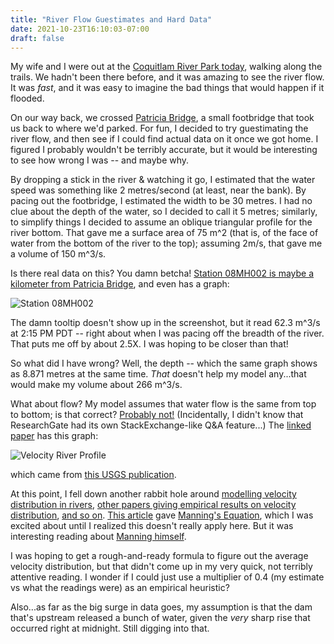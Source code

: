 ```yaml
---
title: "River Flow Guestimates and Hard Data"
date: 2021-10-23T16:10:03-07:00
draft: false
---
```


My wife and I were out at the [Coquitlam River Park today][0], walking
along the trails.  We hadn't been there before, and it was amazing to
see the river flow.  It was _fast_, and it was easy to imagine the bad
things that would happen if it flooded.

On our way back, we crossed [Patricia Bridge][1], a small footbridge
that took us back to where we'd parked.  For fun, I decided to try
guestimating the river flow, and then see if I could find actual data
on it once we got home.  I figured I probably wouldn't be terribly
accurate, but it would be interesting to see how wrong I was -- and
maybe why.

By dropping a stick in the river & watching it go, I estimated that
the water speed was something like 2 metres/second (at least, near the
bank).  By pacing out the footbridge, I estimated the width to be 30
metres.  I had no clue about the depth of the water, so I decided to
call it 5 metres; similarly, to simplify things I decided to assume an
oblique triangular profile for the river bottom.  That gave me a
surface area of 75 m^2 (that is, of the face of water from the bottom of
the river to the top); assuming 2m/s, that gave me a volume of 150
m^3/s.

Is there real data on this?  You damn betcha! [Station 08MH002 is
maybe a kilometer from Patricia Bridge][2], and even has a graph:

![Station 08MH002][3]

The damn tooltip doesn't show up in the screenshot, but it read 62.3
m^3/s at 2:15 PM PDT -- right about when I was pacing off the breadth of
the river.  That puts me off by about 2.5X.  I was hoping to be closer
than that!

So what did I have wrong?  Well, the depth -- which the same graph
shows as 8.871 metres at the same time.  *That* doesn't help my model
any...that would make my volume about 266 m^3/s.

What about flow?  My model assumes that water flow is the same from
top to bottom; is that correct?  [Probably not!][4] (Incidentally, I
didn't know that ResearchGate had its own StackExchange-like Q&A
feature...)  The [linked paper][5] has this graph:

![Velocity River Profile][6]

which came from [this USGS publication][13].

At this point, I fell down another rabbit hole around [modelling
velocity distribution in rivers][7], [other papers giving empirical
results on velocity distribution][8], [and so on][9].  [This
article][10] gave [Manning's Equation][11], which I was excited about
until I realized this doesn't really apply here.  But it was
interesting reading about [Manning himself][12].

I was hoping to get a rough-and-ready formula to figure out the
average velocity distribution, but that didn't come up in my very
quick, not terribly attentive reading.  I wonder if I could just use a
multiplier of 0.4 (my estimate vs what the readings were) as an
empirical heuristic?

Also...as far as the big surge in data goes, my assumption is that the
dam that's upstream released a bunch of water, given the *very* sharp
rise that occurred right at midnight.  Still digging into that.


[0]: https://en.wikipedia.org/wiki/Coquitlam_River
[1]: https://www.openstreetmap.org/way/35394846#map=16/49.2751/-122.7700
[2]: https://wateroffice.ec.gc.ca/report/real_time_e.html?stn=08MH002
[3]: 08MH002_graph.png
[4]: https://www.researchgate.net/post/Does-the-max-velocity-always-occur-at-the-water-surface
[5]: https://www.researchgate.net/publication/4011652_Complete_velocity_distribution_in_river_cross-sections_measured_by_acoustic_instruments
[6]: VelocityRiverProfile.jpg
[7]: https://www.tandfonline.com/doi/pdf/10.1080/00288330.1997.9516754
[8]: https://www.e3s-conferences.org/articles/e3sconf/pdf/2018/15/e3sconf_riverflow2018_06015.pdf
[9]: https://earthscience.stackexchange.com/questions/15194/rivers-how-to-calculate-maximum-velocity-from-average-velocity-in-a-cross-sect
[10]: http://www.fsl.orst.edu/geowater/FX3/help/8_Hydraulic_Reference/Manning_s_Equation.htm
[11]: https://en.wikipedia.org/wiki/Manning_formula
[12]: https://en.wikipedia.org/wiki/Robert_Manning_(engineer)
[13]: https://pubs.usgs.gov/sir/2006/5226/
